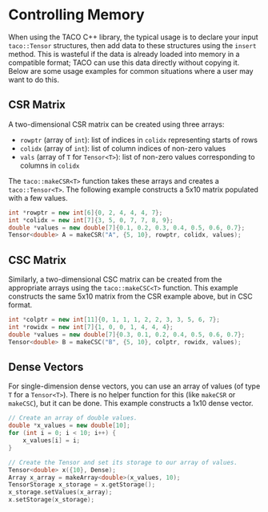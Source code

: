 # Controlling Memory

When using the TACO C++ library, the typical usage is to declare your input
`taco::Tensor` structures, then add data to these structures using the `insert`
method. This is wasteful if the data is already loaded into memory in a
compatible format; TACO can use this data directly without copying it. Below
are some usage examples for common situations where a user may want to do this.

## CSR Matrix

A two-dimensional CSR matrix can be created using three arrays:

* `rowptr` (array of `int`): list of indices in `colidx` representing starts of rows
* `colidx` (array of `int`): list of column indices of non-zero values
* `vals` (array of `T` for `Tensor<T>`): list of non-zero values corresponding to columns in `colidx`

The `taco::makeCSR<T>` function takes these arrays and creates a
`taco::Tensor<T>`. The following example constructs a 5x10 matrix populated
with a few values.

```c++
int *rowptr = new int[6]{0, 2, 4, 4, 4, 7};
int *colidx = new int[7]{3, 5, 0, 7, 7, 8, 9};
double *values = new double[7]{0.1, 0.2, 0.3, 0.4, 0.5, 0.6, 0.7};
Tensor<double> A = makeCSR("A", {5, 10}, rowptr, colidx, values);
```

## CSC Matrix

Similarly, a two-dimensional CSC matrix can be created from the appropriate
arrays using the `taco::makeCSC<T>` function. This example constructs the same
5x10 matrix from the CSR example above, but in CSC format.

```c++
int *colptr = new int[11]{0, 1, 1, 1, 2, 2, 3, 3, 5, 6, 7};
int *rowidx = new int[7]{1, 0, 0, 1, 4, 4, 4};
double *values = new double[7]{0.3, 0.1, 0.2, 0.4, 0.5, 0.6, 0.7};
Tensor<double> B = makeCSC("B", {5, 10}, colptr, rowidx, values);
```

## Dense Vectors

For single-dimension dense vectors, you can use an array of values (of type `T`
for a `Tensor<T>`). There is no helper function for this (like `makeCSR` or
`makeCSC`), but it can be done. This example constructs a 1x10 dense vector.

```c++
// Create an array of double values.
double *x_values = new double[10];
for (int i = 0; i < 10; i++) {
    x_values[i] = i;
}

// Create the Tensor and set its storage to our array of values.
Tensor<double> x({10}, Dense);
Array x_array = makeArray<double>(x_values, 10);
TensorStorage x_storage = x.getStorage();
x_storage.setValues(x_array);
x.setStorage(x_storage);
```
